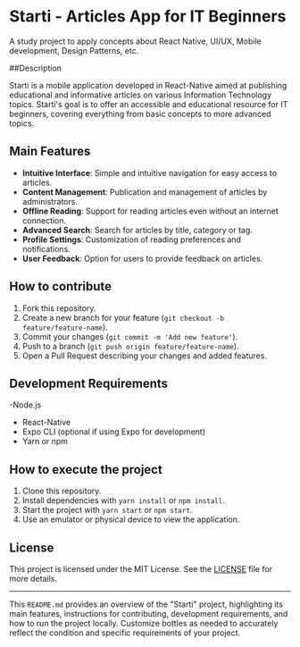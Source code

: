 # Starti - Articles App for IT Beginners
A study project to apply concepts about React Native, UI/UX, Mobile development, Design Patterns, etc.

##Description

Starti is a mobile application developed in React-Native aimed at publishing educational and informative articles on various Information Technology topics. Starti's goal is to offer an accessible and educational resource for IT beginners, covering everything from basic concepts to more advanced topics.

## Main Features

- **Intuitive Interface**: Simple and intuitive navigation for easy access to articles.
- **Content Management**: Publication and management of articles by administrators.
- **Offline Reading**: Support for reading articles even without an internet connection.
- **Advanced Search**: Search for articles by title, category or tag.
- **Profile Settings**: Customization of reading preferences and notifications.
- **User Feedback**: Option for users to provide feedback on articles.

## How to contribute

1. Fork this repository.
2. Create a new branch for your feature (`git checkout -b feature/feature-name`).
3. Commit your changes (`git commit -m 'Add new feature'`).
4. Push to a branch (`git push origin feature/feature-name`).
5. Open a Pull Request describing your changes and added features.

## Development Requirements

-Node.js
- React-Native
- Expo CLI (optional if using Expo for development)
- Yarn or npm

## How to execute the project

1. Clone this repository.
2. Install dependencies with `yarn install` or `npm install`.
3. Start the project with `yarn start` or `npm start`.
4. Use an emulator or physical device to view the application.

## License

This project is licensed under the MIT License. See the [LICENSE](LICENSE) file for more details.

---

This `README.md` provides an overview of the "Starti" project, highlighting its main features, instructions for contributing, development requirements, and how to run the project locally. Customize bottles as needed to accurately reflect the condition and specific requirements of your project.
